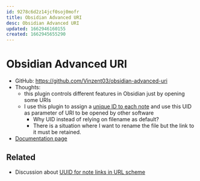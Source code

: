 ```yaml
---
id: 9278c6d2z14jcf0soj0mofr
title: Obsidian Advanced URI
desc: Obsidian Advanced URI
updated: 1662946160155
created: 1662945655290
---
```

# Obsidian Advanced URI

- GitHub: https://github.com/Vinzent03/obsidian-advanced-uri
- Thoughts:
    - this plugin controls different features in Obsidian just by opening some URIs
    - I use this plugin to assign a [unique ID to each note](https://vinzent03.github.io/obsidian-advanced-uri/concepts/file_identifiers#key-in-frontmatter) and use this UID as parameter of URI to be opened by other software
        - Why UID instead of relying on filename as default?
        - There is a situation where I want to rename the file but the link to it must be retained.
- [Documentation page](https://vinzent03.github.io/obsidian-advanced-uri/)

## Related

- Discussion about [UUID for note links in URL scheme](https://forum.obsidian.md/t/uuid-for-note-links-in-url-scheme/14617/38)